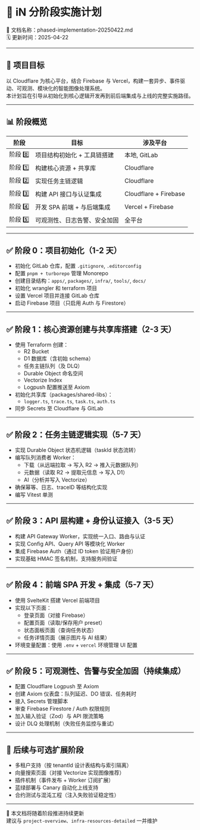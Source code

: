 # 🧱 iN 分阶段实施计划  
📄 文档名称：phased-implementation-20250422.md  
🗓️ 更新时间：2025-04-22  

---

## 🎯 项目目标

以 Cloudflare 为核心平台，结合 Firebase 与 Vercel，构建一套异步、事件驱动、可观测、模块化的智能图像处理系统。  
本计划旨在引导从初始化到核心逻辑开发再到前后端集成与上线的完整实施路径。

---

## 📊 阶段概览

| 阶段 | 目标 | 涉及平台 |
|------|------|-----------|
| 阶段 0️⃣ | 项目结构初始化 + 工具链搭建 | 本地, GitLab |
| 阶段 1️⃣ | 构建核心资源 + 共享库 | Cloudflare |
| 阶段 2️⃣ | 实现任务主链逻辑 | Cloudflare |
| 阶段 3️⃣ | 构建 API 接口与认证集成 | Cloudflare + Firebase |
| 阶段 4️⃣ | 开发 SPA 前端 + 与后端集成 | Vercel + Firebase |
| 阶段 5️⃣ | 可观测性、日志告警、安全加固 | 全平台 |

---

## ✅ 阶段 0：项目初始化（1-2 天）

- 初始化 GitLab 仓库，配置 `.gitignore`, `.editorconfig`
- 配置 `pnpm + turborepo` 管理 Monorepo
- 创建目录结构：`apps/`, `packages/`, `infra/`, `tools/`, `docs/`
- 初始化 wrangler 和 terraform 项目
- 设置 Vercel 项目并连接 GitLab 仓库
- 启动 Firebase 项目（只启用 Auth 与 Firestore）

---

## ✅ 阶段 1：核心资源创建与共享库搭建（2-3 天）

- 使用 Terraform 创建：
  - R2 Bucket
  - D1 数据库（含初始 schema）
  - 任务主链队列（及 DLQ）
  - Durable Object 命名空间
  - Vectorize Index
  - Logpush 配置推送至 Axiom
- 初始化共享库（packages/shared-libs）：
  - `logger.ts`, `trace.ts`, `task.ts`, `auth.ts`
- 同步 Secrets 至 Cloudflare 与 GitLab

---

## ✅ 阶段 2：任务主链逻辑实现（5-7 天）

- 实现 Durable Object 状态机逻辑（taskId 状态流转）
- 编写队列消费者 Worker：
  - 下载（从远端拉取 → 写入 R2 → 推入元数据队列）
  - 元数据（读取 R2 → 提取元信息 → 写入 D1）
  - AI（分析并写入 Vectorize）
- 确保幂等、日志、traceID 等结构化实现
- 编写 Vitest 单测

---

## ✅ 阶段 3：API 层构建 + 身份认证接入（3-5 天）

- 构建 API Gateway Worker，实现统一入口、路由与认证
- 实现 Config API、Query API 等模块化 Worker
- 集成 Firebase Auth（通过 ID token 验证用户身份）
- 实现基础 HMAC 签名机制，支持服务间验证

---

## ✅ 阶段 4：前端 SPA 开发 + 集成（5-7 天）

- 使用 SvelteKit 搭建 Vercel 前端项目
- 实现以下页面：
  - 登录页面（对接 Firebase）
  - 配置页面（读取/保存用户 preset）
  - 状态面板页面（查询任务状态）
  - 任务详情页面（展示图片与 AI 结果）
- 环境变量配置：使用 `.env` + `vercel` 环境管理 UI 配置

---

## ✅ 阶段 5：可观测性、告警与安全加固（持续集成）

- 配置 Cloudflare Logpush 至 Axiom
- 创建 Axiom 仪表盘：队列延迟、DO 错误、任务耗时
- 接入 Secrets 管理脚本
- 审查 Firebase Firestore / Auth 权限规则
- 加入输入验证（Zod）与 API 限流策略
- 设计 DLQ 处理机制（失败任务监控与重试）

---

## 🔁 后续与可选扩展阶段

- 多租户支持（按 tenantId 设计表结构与索引隔离）
- 向量搜索页面（对接 Vectorize 实现图像推荐）
- 插件机制（事件发布 + Worker 订阅扩展）
- 蓝绿部署与 Canary 自动化上线支持
- 合约测试与混沌工程（注入失败验证稳定性）

---

📘 本文档将随着阶段推进持续更新  
建议与 `project-overview`、`infra-resources-detailed` 一并维护
